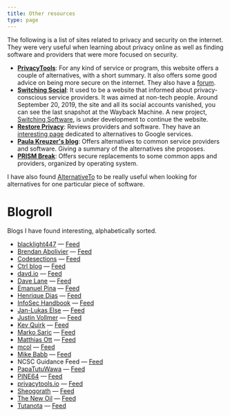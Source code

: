 ```yaml
---
title: Other resources
type: page
---
```

The following is a list of sites related to privacy and security on the internet. They were very useful when learning about privacy online as well as finding software and providers that were more focused on security.

 - **[PrivacyTools](https://www.privacytools.io/)**: For any kind of service or program, this website offers a couple of alternatives, with a short summary. It also offers some good advice on being more secure on the internet. They also have a [forum](https://forum.privacytools.io).
 - **[Switching Social](https://web.archive.org/web/20190915101437/https://switching.social/)**: It used to be a website that informed about privacy-conscious service providers. It was aimed at non-tech people. Around September 20, 2019, the site and all its social accounts vanished, you can see the last snapshot at the Wayback Machine. A new project, [Switching Software](https://codeberg.org/swiso-en/), is under development to continue the website.
 - **[Restore Privacy](https://restoreprivacy.com/)**: Reviews providers and software. They have an [interesting page](https://restoreprivacy.com/google-alternatives/) dedicated to alternatives to Google services.
 - **[Paula Kreuzer's blog](https://write.privacytools.io/paulakreuzer/)**: Offers alternatives to common service providers and software. Giving a summary of the alternatives she proposes.
 - **[PRISM Break](https://prism-break.org/)**: Offers secure replacements to some common apps and providers, organized by operating system.

I have also found [AlternativeTo](https://alternativeto.net/) to be really useful when looking for alternatives for one particular piece of software.


# Blogroll

Blogs I have found interesting, alphabetically sorted.

 - [blacklight447](https://write.privacytools.io/my-thoughts-on-security/) — [Feed](https://write.privacytools.io/my-thoughts-on-security/feed/)
 - [Brendan Abolivier](https://brendan.abolivier.bzh/) — [Feed](https://brendan.abolivier.bzh/index.xml)
 - [Codesections](https://www.codesections.com/blog/) — [Feed](https://www.codesections.com/rss.xml)
 - [Ctrl blog](https://www.ctrl.blog/) — [Feed](https://feed.ctrl.blog/latest.atom)
 - [davd.io](https://www.davd.io/) — [Feed](https://www.davd.io/index.xml)
 - [Dave Lane](https://davelane.nz/blog) — [Feed](https://davelane.nz/rss.xml)
 - [Emanuel Pina](https://emanuelpina.pt/) — [Feed](https://emanuelpina.pt/index.xml)
 - [Henrique Dias](https://hacdias.com/blog/) — [Feed](https://hacdias.com/blog/feed.xml)
 - [InfoSec Handbook](https://infosec-handbook.eu/blog/) — [Feed](https://infosec-handbook.eu/blog/index.xml)
 - [Jan-Lukas Else](https://jlelse.blog/) — [Feed](https://jlelse.blog/index.xml)
 - [Justin Vollmer](https://www.justinvollmer.com/) — [Feed](https://www.justinvollmer.com/feed/)
 - [Kev Quirk](https://kevq.uk/) — [Feed](https://kevq.uk/feed)
 - [Marko Saric](https://markosaric.com/blog/) — [Feed](https://markosaric.com/blog/feed/)
 - [Matthias Ott](https://matthiasott.com/) — [Feed](https://matthiasott.com/rss)
 - [mcol](https://mcol.xyz/) — [Feed](https://mcol.xyz/rss.xml)
 - [Mike Babb](https://mikebabb.com/blog/) — [Feed](https://mikebabb.com/feed.xml)
 - NCSC Guidance Feed — [Feed](https://www.ncsc.gov.uk/feeds/guidance.xml)
 - [PapaTutuWawa](https://blog.polynom.me/) — [Feed](https://blog.polynom.me/atom.xml)
 - [PINE64](https://www.pine64.org/blog/) — [Feed](https://www.pine64.org/feed/)
 - [privacytools.io](https://blog.privacytools.io/) — [Feed](https://blog.privacytools.io/rss/)
 - [Sheogorath](https://shivering-isles.com/#blog) — [Feed](https://shivering-isles.com/feed.xml)
 - [The New Oil](https://write.as/thenewoil/) — [Feed](https://write.as/thenewoil/feed/)
 - [Tutanota](https://tutanota.com/blog/) — [Feed](https://tutanota.com/blog/feed.xml)
